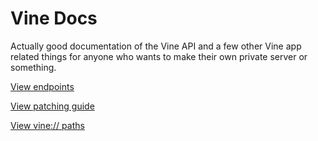 Vine Docs
=======
Actually good documentation of the Vine API and a few other Vine app related things for anyone who wants to make their own private server or something.

[View endpoints](https://github.com/bruhdudeisdead/vine-docs/blob/main/endpoints.md)

[View patching guide](https://github.com/bruhdudeisdead/vine-docs/blob/main/patching.md)

[View vine:// paths](https://github.com/bruhdudeisdead/vine-docs/blob/main/app_urls.md)
